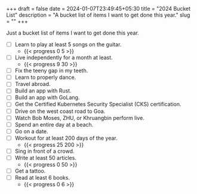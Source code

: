 +++ 
draft = false
date = 2024-01-07T23:49:45+05:30
title = "2024 Bucket List"
description = "A bucket list of items I want to get done this year."
slug = "" 
+++

Just a bucket list of items I want to get done this year.

- [ ] Learn to play at least 5 songs on the guitar.
  - {{< progress 0 5 >}}
- [ ] Live independently for a month at least.
  - {{< progress 9 30 >}}
- [ ] Fix the teeny gap in my teeth.
- [ ] Learn to properly dance.
- [ ] Travel abroad.
- [ ] Build an app with Rust.
- [ ] Build an app with GoLang.
- [ ] Get the Certified Kubernetes Security Specialist (CKS) certification.
- [ ] Drive on the west coast road to Goa.
- [ ] Watch Bob Moses, ZHU, or Khruangbin perform live.
- [ ] Spend an entire day at a beach.
- [ ] Go on a date.
- [ ] Workout for at least 200 days of the year.
  - {{< progress 25 200 >}}
- [ ] Sing in front of a crowd.
- [ ] Write at least 50 articles.
  - {{< progress 0 50 >}}
- [ ] Get a tattoo.
- [ ] Read at least 6 books.
  - {{< progress 0 6 >}}
